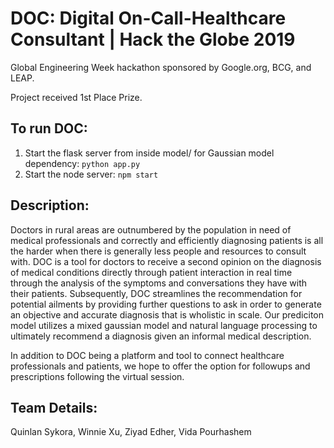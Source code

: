# DOC: Digital On-Call-Healthcare Consultant | Hack the Globe 2019
Global Engineering Week hackathon sponsored by Google.org, BCG, and LEAP.

Project received 1st Place Prize.

## To run DOC:
1. Start the flask server from inside model/ for Gaussian model dependency: `python app.py`
2. Start the node server: `npm start`

## Description:
Doctors in rural areas are outnumbered by the population in need of medical professionals and correctly and efficiently diagnosing patients is all the harder when there is generally less people and resources to consult with. DOC is a tool for doctors to receive a second opinion on the diagnosis of medical conditions directly through patient interaction in real time through the analysis of the symptoms and conversations they have with their patients. Subsequently, DOC streamlines the recommendation for potential ailments by providing further questions to ask in order to generate an objective and accurate diagnosis that is wholistic in scale. Our prediciton model utilizes a mixed gaussian model and natural language processing to ultimately recommend a diagnosis given an informal medical description.

In addition to DOC being a platform and tool to connect healthcare professionals and patients, we hope to offer the option for followups and prescriptions following the virtual session.

## Team Details:
Quinlan Sykora, Winnie Xu, Ziyad Edher, Vida Pourhashem

